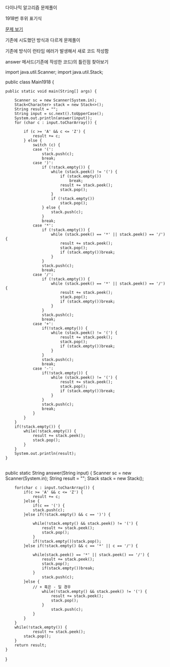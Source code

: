 다이나믹 알고리즘 문제풀이 

1918번  후위 표기식

<a href="https://www.acmicpc.net/problem/1918">문제 보기</a>

기존에 시도했던 방식과 다르게 문제풀이

기존에 방식이 런타임 에러가 발생해서 새로 코드 작성함 

answer 메서드(기존에 작성한 코드)의 틀린점 찾아보기



import java.util.Scanner;
import java.util.Stack;

public class Main1918 {

	public static void main(String[] args) {
	
		Scanner sc = new Scanner(System.in);
		Stack<Character> stack = new Stack<>();
		String result = "";
		String input = sc.next().toUpperCase();
		System.out.println(answer(input));
		for (char c : input.toCharArray()) {
	
			if (c >= 'A' && c <= 'Z') {
				result += c;
			} else {
				switch (c) {
				case '(':
					stack.push(c);
					break;
				case ')':
					if (!stack.empty()) {
						while (stack.peek() != '(') {
							if (stack.empty())
								break;
							result += stack.peek();
							stack.pop();
						}
						if (!stack.empty())
							stack.pop();
					} else {
						stack.push(c);
					}
					break;
				case '*':
					if (!stack.empty()) {
						while (stack.peek() == '*' || stack.peek() == '/') {
							result += stack.peek();
							stack.pop();
							if (stack.empty())break;
						}
					}
					stack.push(c);
					break;
				case '/':
					if (!stack.empty()) {
						while (stack.peek() == '*' || stack.peek() == '/') {
							result += stack.peek();
							stack.pop();
							if (stack.empty())break;
						}
					}
					stack.push(c);
					break;
				case '+':
					if(!stack.empty()) {
						while (stack.peek() != '(') {
							result += stack.peek();
							stack.pop();
							if (stack.empty())break;
						}
					}
					stack.push(c);
					break;
				case '-':
					if(!stack.empty()) {
						while (stack.peek() != '(') {
							result += stack.peek();
							stack.pop();
							if (stack.empty())break;
						}
					}
					stack.push(c);
					break;
				}
			}
		}
		if(!stack.empty()) {
			while(!stack.empty()) {
				result += stack.peek();
				stack.pop();
			}
		}
		System.out.println(result);
	}




​	
	public static String answer(String input) {
		Scanner sc = new Scanner(System.in);
		String result = "";
		Stack<Character> stack = new Stack<Character>();
		
		for(char c : input.toCharArray()) {
			if(c >= 'A' && c <= 'Z') {
				result += c;
			}else {
				if(c == '(') {
				stack.push(c);
			}else if(!stack.empty() && c == ')') {
				
				while(!stack.empty() && stack.peek() != '(') {
					result += stack.peek();
					stack.pop();
				}
				if(!stack.empty())stack.pop();
			}else if(!stack.empty() && c == '*' || c == '/') {
				
				while(stack.peek() == '*' || stack.peek() == '/') {
					result += stack.peek();
					stack.pop();
					if(stack.empty())break;
				}
					stack.push(c);
			}else {
				// + 혹은 - 일 경우
					while(!stack.empty() && stack.peek() != '(') {
					 	result += stack.peek();
						stack.pop();
					}
						stack.push(c);
				}
			}
		}
		while(!stack.empty()) {
				result += stack.peek();
			stack.pop();
		}
		return result;
	}


}

